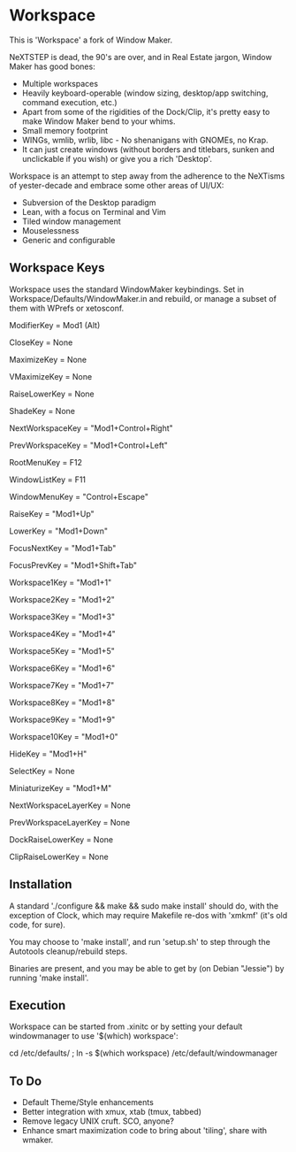 # Workspace

This is 'Workspace' a fork of Window Maker.

NeXTSTEP is dead, the 90's are over, and in Real Estate jargon, Window Maker has good bones:

- Multiple workspaces
- Heavily keyboard-operable (window sizing, desktop/app switching, command execution, etc.)
- Apart from some of the rigidities of the Dock/Clip, it's pretty easy to make Window Maker bend to your whims.
- Small memory footprint
- WINGs, wmlib, wrlib, libc - No shenanigans with GNOMEs, no Krap.
- It can just create windows (without borders and titlebars, sunken and unclickable if you wish) or give you a rich 'Desktop'.

Workspace is an attempt to step away from the adherence to the NeXTisms of yester-decade and embrace some other areas of UI/UX:

- Subversion of the Desktop paradigm
- Lean, with a focus on Terminal and Vim
- Tiled window management
- Mouselessness
- Generic and configurable


## Workspace Keys

Workspace uses the standard WindowMaker keybindings. Set in Workspace/Defaults/WindowMaker.in and rebuild, or manage a subset of them with WPrefs or xetosconf.

ModifierKey = Mod1 (Alt)

CloseKey = None

MaximizeKey = None

VMaximizeKey = None

RaiseLowerKey = None

ShadeKey = None

NextWorkspaceKey = "Mod1+Control+Right"

PrevWorkspaceKey = "Mod1+Control+Left"

RootMenuKey = F12

WindowListKey = F11

WindowMenuKey = "Control+Escape"

RaiseKey = "Mod1+Up"

LowerKey = "Mod1+Down"

FocusNextKey = "Mod1+Tab"

FocusPrevKey = "Mod1+Shift+Tab"

Workspace1Key = "Mod1+1"

Workspace2Key = "Mod1+2"

Workspace3Key = "Mod1+3"

Workspace4Key = "Mod1+4"

Workspace5Key = "Mod1+5"

Workspace6Key = "Mod1+6"

Workspace7Key = "Mod1+7"

Workspace8Key = "Mod1+8"

Workspace9Key = "Mod1+9"

Workspace10Key = "Mod1+0"

HideKey = "Mod1+H"

SelectKey = None

MiniaturizeKey = "Mod1+M"

NextWorkspaceLayerKey = None

PrevWorkspaceLayerKey = None

DockRaiseLowerKey = None

ClipRaiseLowerKey = None


## Installation

A standard './configure && make && sudo make install' should do, with the exception of Clock, which may require Makefile re-dos with 'xmkmf' (it's old code, for sure).

You may choose to 'make install', and run 'setup.sh' to step through the Autotools cleanup/rebuild steps.

Binaries are present, and you may be able to get by (on Debian "Jessie") by running 'make install'.

## Execution

Workspace can be started from .xinitc or by setting your default windowmanager to use '$(which) workspace':

  cd /etc/defaults/ ; ln -s $(which workspace) /etc/default/windowmanager

## To Do

- Default Theme/Style enhancements
- Better integration with xmux, xtab (tmux, tabbed)
- Remove legacy UNIX cruft. SCO, anyone?
- Enhance smart maximization code to bring about 'tiling', share with wmaker.